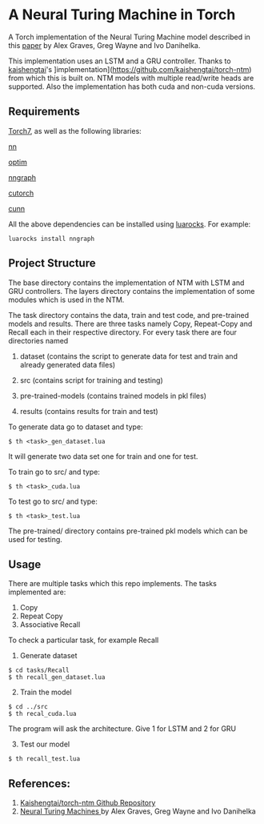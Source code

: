 A Neural Turing Machine in Torch
================================

A Torch implementation of the Neural Turing Machine model described in this
[paper](http://arxiv.org/abs/1410.5401) by Alex Graves, Greg Wayne and Ivo Danihelka.

This implementation uses an LSTM and a GRU controller. Thanks to [kaishengtai](https://github.com/kaishengtai)'s ]implementation](https://github.com/kaishengtai/torch-ntm) from which this is built on. NTM models with multiple read/write heads are supported. Also the implementation has both cuda and non-cuda versions. 

## Requirements

[Torch7](https://github.com/torch/torch7), as well as the following
libraries:

[nn](https://github.com/torch/nn)

[optim](https://github.com/torch/optim)

[nngraph](https://github.com/torch/nngraph)

[cutorch](https://github.com/torch/cutorch)

[cunn](https://github.com/torch/cunn)

All the above dependencies can be installed using [luarocks](http://luarocks.org). For example:

```
luarocks install nngraph
```

## Project Structure
The base directory contains the implementation of NTM with LSTM and GRU controllers. The layers directory contains the implementation of some modules which is used in the NTM.

The task directory contains the data, train and test code, and pre-trained models and results. There are three tasks namely Copy, Repeat-Copy and Recall each in their respective directory. For every task there are four directories named

1. dataset (contains the script to generate data for test and train and already generated data files)

2. src (contains script for training and testing)

3. pre-trained-models (contains trained models in pkl files)

4. results (contains results for train and test)

To generate data go to dataset and type:
```
$ th <task>_gen_dataset.lua
```
It will generate two data set one for train and one for test.

To train go to src/ and type:
```
$ th <task>_cuda.lua
```
To test go to src/ and type:
```
$ th <task>_test.lua
```

The pre-trained/ directory contains pre-trained pkl models which can be used for testing.


## Usage

There are multiple tasks which this repo implements. The tasks implemented are:
1. Copy
2. Repeat Copy
3. Associative Recall

To check a particular task, for example Recall
1. Generate dataset
```
$ cd tasks/Recall
$ th recall_gen_dataset.lua
```
2. Train the model  
```
$ cd ../src
$ th recal_cuda.lua
```
The program will ask the architecture. Give 1 for LSTM and 2 for GRU

3. Test our model
```
$ th recall_test.lua
```

## References:

1. [Kaishengtai/torch-ntm Github Repository](https://github.com/kaishengtai/torch-ntm)
2. [Neural Turing Machines ](http://arxiv.org/abs/1410.5401) by Alex Graves, Greg Wayne and Ivo Danihelka
